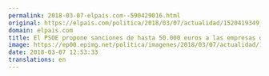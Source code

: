 ```yaml
---
permalink: 2018-03-07-elpais.com--590429016.html
original: https://elpais.com/politica/2018/03/07/actualidad/1520419349_633531.html#?ref=rss&format=simple&link=link
domain: elpais.com
title: El PSOE propone sanciones de hasta 50.000 euros a las empresas que impidan la conciliación
image: https://ep00.epimg.net/politica/imagenes/2018/03/07/actualidad/1520419349_633531_1520424589_rrss_normal.jpg
date: 2018-03-07 12:53:33
translations: en
---
```


